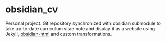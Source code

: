 # obsidian_cv
Personal project. Git repository synchronized with obsidian submodule to take up-to-date curriculum vitae note and display it as a website using Jekyll, [obsidian-html](https://obsidian-html.github.io/) and custom transformations.
